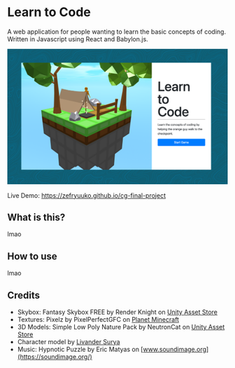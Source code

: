 # Learn to Code
A web application for people wanting to learn the basic concepts of coding. Written in Javascript using React and Babylon.js.

![Main Menu](https://github.com/zefryuuko/cg-final-project/blob/main/assets/readme-preview.png?raw=true)

Live Demo: https://zefryuuko.github.io/cg-final-project

## What is this?
lmao

## How to use
lmao

## Credits
- Skybox: Fantasy Skybox FREE by Render Knight on [Unity Asset Store](https://assetstore.unity.com/packages/2d/textures-materials/sky/fantasy-skybox-free-18353)
- Textures: Pixelz by PixelPerfectGFC on [Planet Minecraft](https://www.planetminecraft.com/texture-pack/pixelz-4829706/)
- 3D Models: Simple Low Poly Nature Pack by NeutronCat on [Unity Asset Store](https://assetstore.unity.com/packages/3d/environments/landscapes/simple-low-poly-nature-pack-157552)
- Character model by [Livander Surya](https://youtube.com/livandergamedev)
- Music: Hypnotic Puzzle by Eric Matyas on [www.soundimage.org](https://soundimage.org/)
